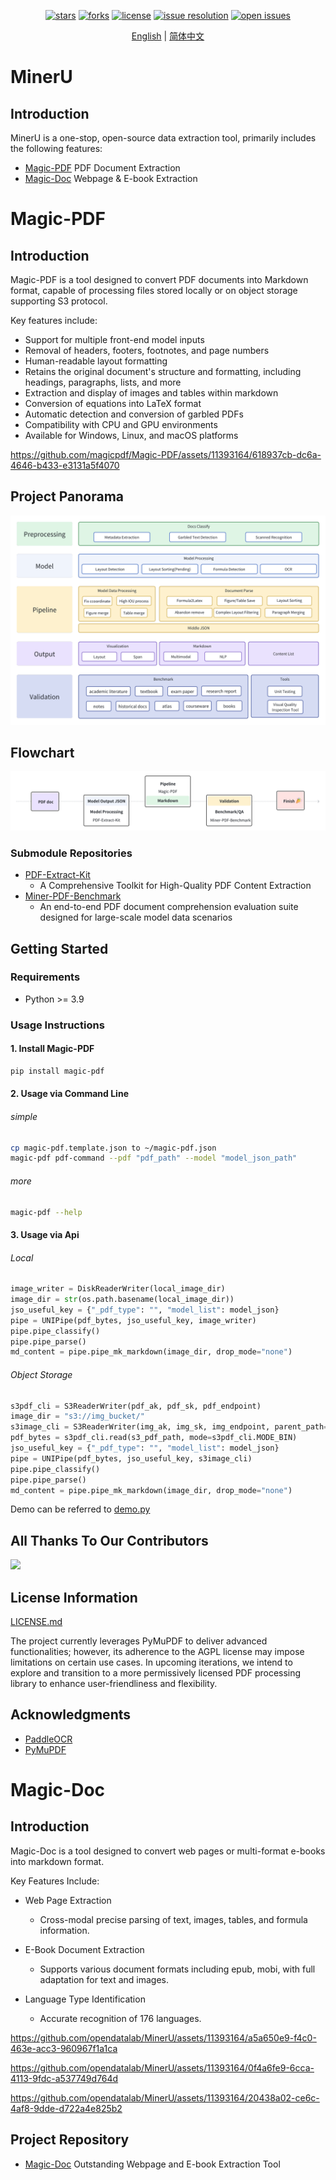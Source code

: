 <div id="top"></div>
<div align="center">

[![stars](https://img.shields.io/github/stars/opendatalab/MinerU.svg)](https://github.com/opendatalab/MinerU)
[![forks](https://img.shields.io/github/forks/opendatalab/MinerU.svg)](https://github.com/opendatalab/MinerU)
[![license](https://img.shields.io/github/license/opendatalab/MinerU.svg)](https://github.com/opendatalab/MinerU/tree/main/LICENSE)
[![issue resolution](https://img.shields.io/github/issues-closed-raw/opendatalab/MinerU)](https://github.com/opendatalab/MinerU/issues)
[![open issues](https://img.shields.io/github/issues-raw/opendatalab/MinerU)](https://github.com/opendatalab/MinerU/issues)

[English](README.md) | [简体中文](README_zh-CN.md)

</div>

<div align="center">

</div>

# MinerU 


## Introduction

MinerU is a one-stop, open-source data extraction tool, primarily includes the following features:

- [Magic-PDF](#Magic-PDF)  PDF Document Extraction  
- [Magic-Doc](#Magic-Doc)  Webpage & E-book Extraction


# Magic-PDF


## Introduction

Magic-PDF is a tool designed to convert PDF documents into Markdown format, capable of processing files stored locally or on object storage supporting S3 protocol.

Key features include:

- Support for multiple front-end model inputs
- Removal of headers, footers, footnotes, and page numbers
- Human-readable layout formatting
- Retains the original document's structure and formatting, including headings, paragraphs, lists, and more
- Extraction and display of images and tables within markdown
- Conversion of equations into LaTeX format
- Automatic detection and conversion of garbled PDFs
- Compatibility with CPU and GPU environments
- Available for Windows, Linux, and macOS platforms


https://github.com/magicpdf/Magic-PDF/assets/11393164/618937cb-dc6a-4646-b433-e3131a5f4070



## Project Panorama

![Project Panorama](docs/images/project_panorama_en.png)


## Flowchart

![Flowchart](docs/images/flowchart_en.png)

### Submodule Repositories

- [PDF-Extract-Kit](https://github.com/opendatalab/PDF-Extract-Kit)
  - A Comprehensive Toolkit for High-Quality PDF Content Extraction
- [Miner-PDF-Benchmark](https://github.com/opendatalab/Miner-PDF-Benchmark)
  - An end-to-end PDF document comprehension evaluation suite designed for large-scale model data scenarios


## Getting Started

### Requirements

- Python >= 3.9

### Usage Instructions

#### 1. Install Magic-PDF

```bash
pip install magic-pdf
```

#### 2. Usage via Command Line

###### simple

```bash
cp magic-pdf.template.json to ~/magic-pdf.json
magic-pdf pdf-command --pdf "pdf_path" --model "model_json_path"
```

###### more 

```bash
magic-pdf --help
```

#### 3. Usage via Api

###### Local
```python
image_writer = DiskReaderWriter(local_image_dir)
image_dir = str(os.path.basename(local_image_dir))
jso_useful_key = {"_pdf_type": "", "model_list": model_json}
pipe = UNIPipe(pdf_bytes, jso_useful_key, image_writer)
pipe.pipe_classify()
pipe.pipe_parse()
md_content = pipe.pipe_mk_markdown(image_dir, drop_mode="none")
```

###### Object Storage
```python
s3pdf_cli = S3ReaderWriter(pdf_ak, pdf_sk, pdf_endpoint)
image_dir = "s3://img_bucket/"
s3image_cli = S3ReaderWriter(img_ak, img_sk, img_endpoint, parent_path=image_dir)
pdf_bytes = s3pdf_cli.read(s3_pdf_path, mode=s3pdf_cli.MODE_BIN)
jso_useful_key = {"_pdf_type": "", "model_list": model_json}
pipe = UNIPipe(pdf_bytes, jso_useful_key, s3image_cli)
pipe.pipe_classify()
pipe.pipe_parse()
md_content = pipe.pipe_mk_markdown(image_dir, drop_mode="none")
```

Demo can be referred to [demo.py](demo/demo.py)


## All Thanks To Our Contributors

<a href="https://github.com/magicpdf/Magic-PDF/graphs/contributors">
  <img src="https://contrib.rocks/image?repo=opendatalab/MinerU" />
</a>


## License Information

[LICENSE.md](LICENSE.md)

The project currently leverages PyMuPDF to deliver advanced functionalities; however, its adherence to the AGPL license may impose limitations on certain use cases. In upcoming iterations, we intend to explore and transition to a more permissively licensed PDF processing library to enhance user-friendliness and flexibility.


## Acknowledgments

- [PaddleOCR](https://github.com/PaddlePaddle/PaddleOCR)
- [PyMuPDF](https://github.com/pymupdf/PyMuPDF)


# Magic-Doc


## Introduction

Magic-Doc is a tool designed to convert web pages or multi-format e-books into markdown format.

Key Features Include:

- Web Page Extraction
  - Cross-modal precise parsing of text, images, tables, and formula information.

- E-Book Document Extraction
  - Supports various document formats including epub, mobi, with full adaptation for text and images.

- Language Type Identification
  - Accurate recognition of 176 languages.

https://github.com/opendatalab/MinerU/assets/11393164/a5a650e9-f4c0-463e-acc3-960967f1a1ca



https://github.com/opendatalab/MinerU/assets/11393164/0f4a6fe9-6cca-4113-9fdc-a537749d764d



https://github.com/opendatalab/MinerU/assets/11393164/20438a02-ce6c-4af8-9dde-d722a4e825b2




## Project Repository

- [Magic-Doc](https://github.com/magicpdf/Magic-Doc)
  Outstanding Webpage and E-book Extraction Tool
